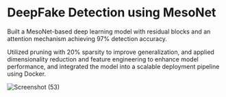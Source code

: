 # DeepFake Detection using MesoNet
Built a MesoNet-based deep learning model with residual blocks and an attention mechanism achieving 97% detection accuracy. 

Utilized pruning with 20% sparsity to improve generalization, and applied dimensionality reduction and feature engineering to 
enhance model performance, and integrated the model into a scalable deployment pipeline using Docker.

![Screenshot (53)](https://github.com/user-attachments/assets/c7dcf24c-ab0f-45f0-ba40-7568bafeb5fa)

